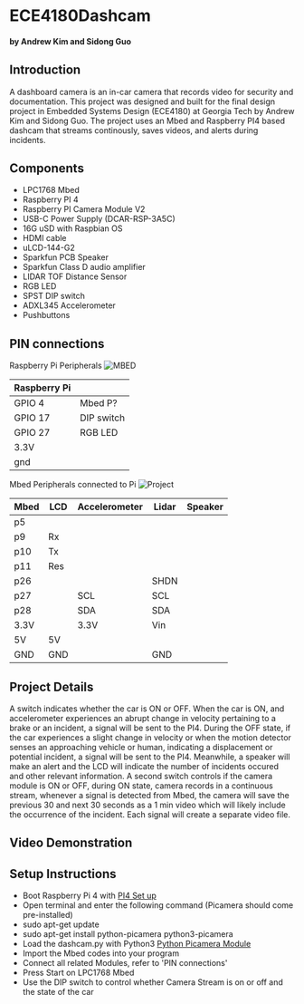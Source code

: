 
# ECE4180Dashcam
#### by Andrew Kim and Sidong Guo

## Introduction
A dashboard camera is an in-car camera that records video for security and documentation. This project was designed and built for the final design project in Embedded Systems Design (ECE4180) at Georgia Tech by Andrew Kim and Sidong Guo. The project uses an Mbed and Raspberry PI4 based dashcam that streams continously, saves videos, and alerts during incidents. 

## Components
* LPC1768 Mbed 
* Raspberry PI 4 
* Raspberry PI Camera Module V2
* USB-C Power Supply (DCAR-RSP-3A5C)
* 16G uSD with Raspbian OS 
* HDMI cable
* uLCD-144-G2
* Sparkfun PCB Speaker 
* Sparkfun Class D audio amplifier 
* LIDAR TOF Distance Sensor
* RGB LED
* SPST DIP switch
* ADXL345 Accelerometer
* Pushbuttons 

## PIN connections
Raspberry Pi Peripherals 
![MBED](https://user-images.githubusercontent.com/82831509/116631723-8f6a7400-a923-11eb-97dc-e1964e7295b3.jpg)

|Raspberry Pi|      |
|------------|------|
|  GPIO 4    | Mbed P?| 
|  GPIO 17   | DIP switch |
|  GPIO 27   | RGB LED    |
| 3.3V       |      |
| gnd        |      |

Mbed Peripherals connected to Pi
![Project](https://user-images.githubusercontent.com/82831509/116727731-eff4c200-a9b2-11eb-8bb3-df78151d3a05.jpg)

|Mbed  | LCD | Accelerometer | Lidar |Speaker|
|----- |-----|---------------|-------|-------|
| p5   |     |               |       |       |
| p9   | Rx  |               |       |       |
| p10  | Tx  |               |       |       |
| p11  | Res |               |       |       |
| p26  |     |               | SHDN  |       |
| p27  |     | SCL           | SCL   |       |
| p28  |     | SDA           | SDA   |       |
| 3.3V |     | 3.3V          | Vin   |       |
| 5V   | 5V  |               |       |       |
| GND  | GND |               | GND   |       |

## Project Details
A switch indicates whether the car is ON or OFF. When the car is ON, and accelerometer experiences an abrupt change in velocity pertaining to a brake or an incident, a signal will be sent to the PI4. During the OFF state, if the car experiences a slight change in velocity or when the motion detector senses an approaching vehicle or human, indicating a displacement or potential incident, a signal will be sent to the PI4. Meanwhile, a speaker will make an alert and the LCD will indicate the number of incidents occured and other relevant information. A second switch controls if the camera module is ON or OFF, during ON state, camera records in a continuous stream, whenever a signal is detected from Mbed, the camera will save the previous 30 and next 30 seconds as a 1 min video which will likely include the occurrence of the incident. Each signal will create a separate video file. 
## Video Demonstration

## Setup Instructions
* Boot Raspberry Pi 4 with [PI4 Set up](https://www.raspberrypi.org/documentation/installation/installing-images/README.md)
* Open terminal and enter the following command (Picamera should come pre-installed) 
* sudo apt-get update
* sudo apt-get install python-picamera python3-picamera
* Load the dashcam.py with Python3 
[Python Picamera Module](https://picamera.readthedocs.io/en/release-1.13/recipes1.html#recording-to-a-circular-stream)
* Import the Mbed codes into your program
* Connect all related Modules, refer to 'PIN connections'
* Press Start on LPC1768 Mbed 
* Use the DIP switch to control whether Camera Stream is on or off and the state of the car
